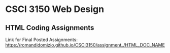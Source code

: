 # CSCI 3150 Web Design
## HTML Coding Assignments
Link for Final Posted Assignments:
https://romandidomizio.github.io/CSCI3150/assignment_/HTML_DOC_NAME
